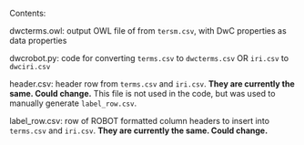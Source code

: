 Contents:

dwcterms.owl: output OWL file of from `tersm.csv`, with DwC properties as data properties

dwcrobot.py: code for converting `terms.csv` to `dwcterms.csv` OR `iri.csv` to `dwciri.csv`

header.csv: header row from `terms.csv` and `iri.csv`. **They are currently the same. Could change.** This file is not used in the code, but was used to manually generate `label_row.csv`.

label_row.csv: row of ROBOT formatted column headers to insert into `terms.csv` and `iri.csv`. **They are currently the same. Could change.**
